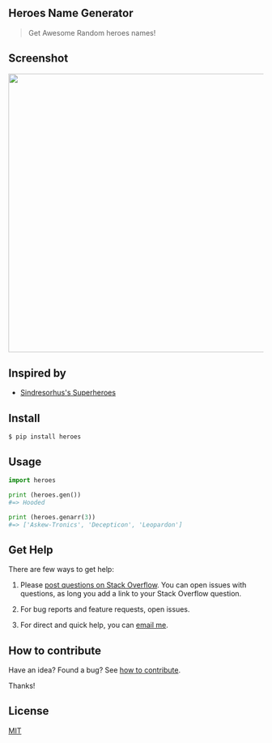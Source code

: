 ## Heroes Name Generator

> Get Awesome Random heroes names!

## Screenshot

<img src="https://gitlab.com/yoginth/heroes/raw/master/Screenshot.png" width="550">

## Inspired by

- [Sindresorhus's Superheroes](https://github.com/sindresorhus/superheroes)

## Install

```
$ pip install heroes
```

## Usage

```python
import heroes

print (heroes.gen())
#=> Hooded

print (heroes.genarr(3))
#=> ['Askew-Tronics', 'Decepticon', 'Leopardon']
```

## Get Help

There are few ways to get help:

 1. Please [post questions on Stack Overflow](https://stackoverflow.com/questions/ask). You can open issues with questions, as long you add a link to your Stack Overflow question.

 2. For bug reports and feature requests, open issues.

 3. For direct and quick help, you can [email me](mailto://yoginth@zoho.com).

## How to contribute
Have an idea? Found a bug? See [how to contribute][contributing].

Thanks!

## License

[MIT][license]

[LICENSE]: https://yoginth.mit-license.org/
[contributing]: /CONTRIBUTING.md
